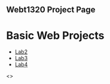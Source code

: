 ## Webt1320 Project Page

<h1>Basic Web Projects</h1>

<ul>
<li><a href="Lab2/index.html">Lab2</a></li>
<li><a href="Lab3/index.html">Lab3</a></li>
<li><a href="Lab4/index.html">Lab4</a></li>
</ul>
<>